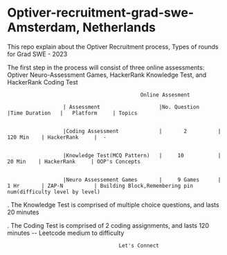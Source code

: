 # Optiver-recruitment-grad-swe-Amsterdam, Netherlands
This repo explain about the  Optiver Recruitment process, Types of rounds for Grad SWE - 2023

The first step in the process will consist of three online assessments: Optiver Neuro-Assessment Games, 
HackerRank Knowledge Test, and HackerRank Coding Test

                                               Online Assesment
                                               
                      | Assessment                   |No. Question      |Time Duration   |   Platform     | Topics
 
 
                      |Coding Assessment             |       2          |     120 Min    | HackerRank     |  -
 
 
                      |Knowledge Test(MCQ Pattern)   |     10           |      20 Min    | HackerRank     | OOP's Concepts
 
 
                      |Neuro Assessement Games       |     9 Games      |     1 Hr       | ZAP-N          | Building Block,Remembering pin num(difficulty level by level)
                      


. The Knowledge Test is comprised of multiple choice questions, and lasts 20 minutes

. The Coding Test is comprised of 2 coding assignments, and lasts 120 minutes -- Leetcode medium to difficulty


                                        Let's Connect 





